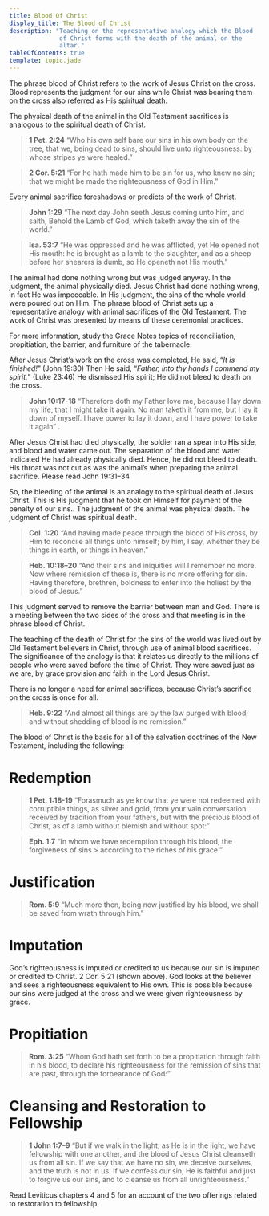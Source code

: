 ```yaml
---
title: Blood Of Christ
display_title: The Blood of Christ
description: "Teaching on the representative analogy which the Blood
              of Christ forms with the death of the animal on the
              altar."
tableOfContents: true
template: topic.jade
---
```


The phrase blood of Christ refers to the work of Jesus Christ on the cross. Blood represents the judgment for our sins while Christ was bearing them on the cross also referred as His spiritual death.

The physical death of the animal in the Old Testament sacrifices is analogous to the spiritual death of Christ.

> **1 Pet. 2:24** “Who his own self bare our sins in his own body on the tree, that we, being dead to sins, should live unto righteousness: by whose stripes ye were healed.” 

> **2 Cor. 5:21** “For he hath made him to be sin for us, who knew no sin; that we might be made the righteousness of God in Him.” 

Every animal sacrifice foreshadows or predicts of the work of Christ.

> **John 1:29** “The next day John seeth Jesus coming unto him, and saith, Behold the Lamb of God, which taketh away the sin of the world.” 

> **Isa. 53:7** “He was oppressed and he was afflicted, yet He opened not His mouth: he is brought as a lamb to the slaughter, and as a sheep before her shearers is dumb, so He openeth not His mouth.” 

The animal had done nothing wrong but was judged anyway. In the judgment, the animal physically died. Jesus Christ had done nothing wrong, in fact He was impeccable. In His judgment, the sins of the whole world were poured out on Him. The phrase blood of Christ sets up a representative analogy with animal sacrifices of the Old Testament. The work of Christ was presented by means of these ceremonial practices.

For more information, study the Grace Notes topics of reconciliation, propitiation, the barrier, and furniture of the tabernacle.

After Jesus Christ’s work on the cross was completed, He said, “_It is finished!_” (John 19:30) Then He said, “_Father, into thy hands I commend my spirit._” (Luke 23:46) He dismissed His spirit; He did not bleed to death on the cross.

> **John 10:17-18** “Therefore doth my Father love me, because I lay down my life, that I might take it again. No man taketh it from me, but I lay it down of myself. I have power to lay it down, and I have power to take it again” .

After Jesus Christ had died physically, the soldier ran a spear into His side, and blood and water came out. The separation of the blood and water indicated He had already physically died. Hence, he did not bleed to death. His throat was not cut as was the animal’s when preparing the animal sacrifice. Please read John 19:31–34

So, the bleeding of the animal is an analogy to the spiritual death of Jesus Christ. This is His judgment that he took on Himself for payment of the penalty of our sins.. The judgment of the animal was physical death. The judgment of Christ was spiritual death.

> **Col. 1:20** “And having made peace through the blood of His cross, by Him to reconcile all things unto himself; by him, I say, whether they be things in earth, or things in heaven.” 

> **Heb. 10:18–20** “And their sins and iniquities will I remember no more. Now where remission of these is, there is no more offering for sin. Having therefore, brethren, boldness to enter into the holiest by the blood of Jesus.” 

This judgment served to remove the barrier between man and God. There is a meeting between the two sides of the cross and that meeting is in the phrase blood of Christ.

The teaching of the death of Christ for the sins of the world was lived out by Old Testament believers in Christ, through use of animal blood sacrifices. The significance of the analogy is that it relates us directly to the millions of people who were saved before the time of Christ. They were saved just as we are, by grace provision and faith in the Lord Jesus Christ.

There is no longer a need for animal sacrifices, because Christ’s sacrifice on the cross is once for all.

> **Heb. 9:22** “And almost all things are by the law purged with blood; and without shedding of blood is no remission.” 

The blood of Christ is the basis for all of the salvation doctrines of the New Testament, including the following:

# Redemption

> **1 Pet. 1:18-19** “Forasmuch as ye know that ye were not redeemed with corruptible things, as silver and gold, from your vain conversation received by tradition from your fathers, but with the precious blood of Christ, as of a lamb without blemish and without spot:” 

> **Eph. 1:7** “In whom we have redemption through his blood, the forgiveness of sins > according to the riches of his grace.” 

# Justification

> **Rom. 5:9** “Much more then, being now justified by his blood, we shall be saved from wrath through him.” 

# Imputation

God’s righteousness is imputed or credited to us because our sin is imputed or credited to Christ. 2 Cor. 5:21 (shown above). God looks at the believer and sees a righteousness equivalent to His own. This is possible because our sins were judged at the cross and we were given righteousness by grace.

# Propitiation

> **Rom. 3:25** “Whom God hath set forth to be a propitiation through faith in his blood, to declare his righteousness for the remission of sins that are past, through the forbearance of God:” 

# Cleansing and Restoration to Fellowship

> **1 John 1:7–9** “But if we walk in the light, as He is in the light, we have fellowship with one another, and the blood of Jesus Christ cleanseth us from all sin. If we say that we have no sin, we deceive ourselves, and the truth is not in us. If we confess our sin, He is faithful and just to forgive us our sins, and to cleanse us from all unrighteousness.” 

Read Leviticus chapters 4 and 5 for an account of the two offerings related to restoration to fellowship.


